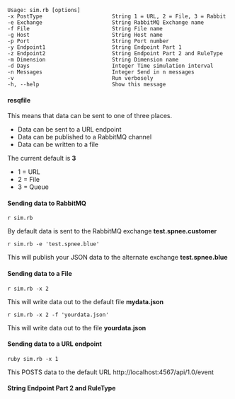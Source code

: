 

```
Usage: sim.rb [options]
-x PostType                      String 1 = URL, 2 = File, 3 = Rabbit
-e Exchange                      String RabbitMQ Exchange name
-f File                          String File name
-g Host                          String Host name
-p Port                          String Port number
-y Endpoint1                     String Endpoint Part 1
-z Endpoint2                     String Endpoint Part 2 and RuleType
-m Dimension                     String Dimension name
-d Days                          Integer Time simulation interval
-n Messages                      Integer Send in n messages
-v                               Run verbosely
-h, --help                       Show this message
```

#### resqfile

This means that data can be sent to one of three places.

* Data can be sent to a URL endpoint
* Data can be published to a RabbitMQ channel
* Data can be written to a file

The current default is **3**

* 1 = URL
* 2 = File
* 3 = Queue

#### Sending data to RabbitMQ

```
r sim.rb
```

By default data is sent to the RabbitMQ exchange **test.spnee.customer**

```
r sim.rb -e 'test.spnee.blue'
```

This will publish your JSON data to the alternate exchange **test.spnee.blue**

#### Sending data to a File

```
r sim.rb -x 2
```

This will write data out to the default file **mydata.json**

```
r sim.rb -x 2 -f 'yourdata.json'
```

This will write data out to the file **yourdata.json**

#### Sending data to a URL endpoint

```
ruby sim.rb -x 1
```

This POSTS data to the default URL http://localhost:4567/api/1.0/event

#### String Endpoint Part 2 and RuleType
